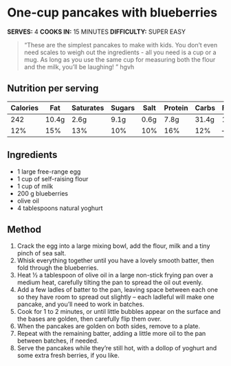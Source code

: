 # One-cup pancakes with blueberries

**SERVES:** 4
**COOKS IN:** 15 MINUTES
**DIFFICULTY:** SUPER EASY
> “These are the simplest pancakes to make with kids. You don’t even need scales to weigh out the ingredients - all you need is a cup or a mug. As long as you use the same cup for measuring both the flour and the milk, you’ll be laughing! ”
> hgvh

## Nutrition per serving
| Calories    | Fat | Saturates | Sugars | Salt | Protein | Carbs | Fibre |
| ----------- | ----------- | ----------- | ----------- | ----------- | ----------- | ----------- | ----------- |
|  242 | 10.4g| 2.6g | 9.1g | 0.6g | 7.8g | 31.4g | 1.7g |
| 12%  | 15%  | 13% | 10% | 10% | 16% | 12% | — |


## Ingredients
* 1 large free-range egg
* 1 cup of self-raising flour
* 1 cup of milk
* 200 g blueberries
* olive oil
* 4 tablespoons natural yoghurt

## Method
1. Crack the egg into a large mixing bowl, add the flour, milk and a tiny pinch of sea salt.
2. Whisk everything together until you have a lovely smooth batter, then fold through the blueberries.
3. Heat ½ a tablespoon of olive oil in a large non-stick frying pan over a medium heat, carefully tilting the pan to spread the oil out evenly.
4. Add a few ladles of batter to the pan, leaving space between each one so they have room to spread out slightly – each ladleful will make one pancake, and you’ll need to work in batches.
5. Cook for 1 to 2 minutes, or until little bubbles appear on the surface and the bases are golden, then carefully flip them over.
6. When the pancakes are golden on both sides, remove to a plate.
7. Repeat with the remaining batter, adding a little more oil to the pan between batches, if needed.
8. Serve the pancakes while they’re still hot, with a dollop of yoghurt and some extra fresh berries, if you like.
